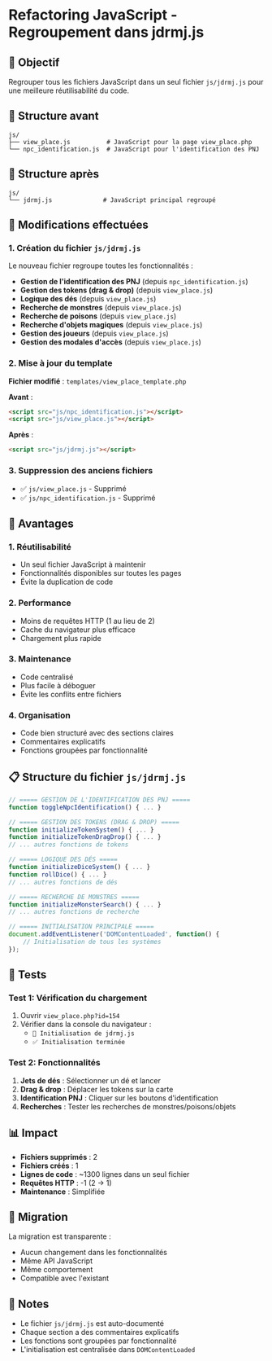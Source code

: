 # Refactoring JavaScript - Regroupement dans jdrmj.js

## 🎯 Objectif

Regrouper tous les fichiers JavaScript dans un seul fichier `js/jdrmj.js` pour une meilleure réutilisabilité du code.

## 📁 Structure avant

```
js/
├── view_place.js          # JavaScript pour la page view_place.php
└── npc_identification.js  # JavaScript pour l'identification des PNJ
```

## 📁 Structure après

```
js/
└── jdrmj.js              # JavaScript principal regroupé
```

## 🔧 Modifications effectuées

### 1. Création du fichier `js/jdrmj.js`

Le nouveau fichier regroupe toutes les fonctionnalités :

- **Gestion de l'identification des PNJ** (depuis `npc_identification.js`)
- **Gestion des tokens (drag & drop)** (depuis `view_place.js`)
- **Logique des dés** (depuis `view_place.js`)
- **Recherche de monstres** (depuis `view_place.js`)
- **Recherche de poisons** (depuis `view_place.js`)
- **Recherche d'objets magiques** (depuis `view_place.js`)
- **Gestion des joueurs** (depuis `view_place.js`)
- **Gestion des modales d'accès** (depuis `view_place.js`)

### 2. Mise à jour du template

**Fichier modifié** : `templates/view_place_template.php`

**Avant** :
```html
<script src="js/npc_identification.js"></script>
<script src="js/view_place.js"></script>
```

**Après** :
```html
<script src="js/jdrmj.js"></script>
```

### 3. Suppression des anciens fichiers

- ✅ `js/view_place.js` - Supprimé
- ✅ `js/npc_identification.js` - Supprimé

## 🚀 Avantages

### 1. **Réutilisabilité**
- Un seul fichier JavaScript à maintenir
- Fonctionnalités disponibles sur toutes les pages
- Évite la duplication de code

### 2. **Performance**
- Moins de requêtes HTTP (1 au lieu de 2)
- Cache du navigateur plus efficace
- Chargement plus rapide

### 3. **Maintenance**
- Code centralisé
- Plus facile à déboguer
- Évite les conflits entre fichiers

### 4. **Organisation**
- Code bien structuré avec des sections claires
- Commentaires explicatifs
- Fonctions groupées par fonctionnalité

## 📋 Structure du fichier `js/jdrmj.js`

```javascript
// ===== GESTION DE L'IDENTIFICATION DES PNJ =====
function toggleNpcIdentification() { ... }

// ===== GESTION DES TOKENS (DRAG & DROP) =====
function initializeTokenSystem() { ... }
function initializeTokenDragDrop() { ... }
// ... autres fonctions de tokens

// ===== LOGIQUE DES DÉS =====
function initializeDiceSystem() { ... }
function rollDice() { ... }
// ... autres fonctions de dés

// ===== RECHERCHE DE MONSTRES =====
function initializeMonsterSearch() { ... }
// ... autres fonctions de recherche

// ===== INITIALISATION PRINCIPALE =====
document.addEventListener('DOMContentLoaded', function() {
    // Initialisation de tous les systèmes
});
```

## 🧪 Tests

### Test 1: Vérification du chargement
1. Ouvrir `view_place.php?id=154`
2. Vérifier dans la console du navigateur :
   - `🚀 Initialisation de jdrmj.js`
   - `✅ Initialisation terminée`

### Test 2: Fonctionnalités
1. **Jets de dés** : Sélectionner un dé et lancer
2. **Drag & drop** : Déplacer les tokens sur la carte
3. **Identification PNJ** : Cliquer sur les boutons d'identification
4. **Recherches** : Tester les recherches de monstres/poisons/objets

## 📊 Impact

- **Fichiers supprimés** : 2
- **Fichiers créés** : 1
- **Lignes de code** : ~1300 lignes dans un seul fichier
- **Requêtes HTTP** : -1 (2 → 1)
- **Maintenance** : Simplifiée

## 🔄 Migration

La migration est transparente :
- Aucun changement dans les fonctionnalités
- Même API JavaScript
- Même comportement
- Compatible avec l'existant

## 📝 Notes

- Le fichier `js/jdrmj.js` est auto-documenté
- Chaque section a des commentaires explicatifs
- Les fonctions sont groupées par fonctionnalité
- L'initialisation est centralisée dans `DOMContentLoaded`
